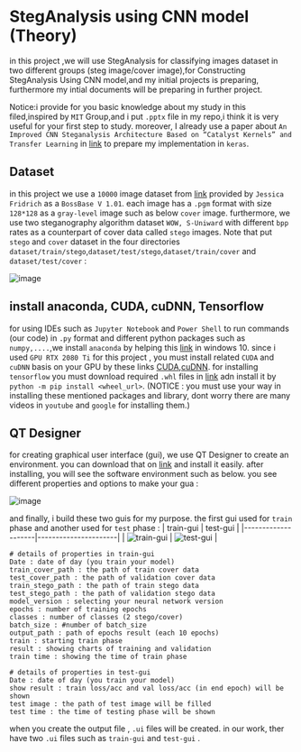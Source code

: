 # StegAnalysis using CNN model (Theory)
in this project ,we will use StegAnalysis for classifying images dataset in two different groups (steg image/cover image),for Constructing StegAnalysis Using CNN model,and my initial projects is preparing, furthermore my intial documents will be preparing in further project.

Notice:i provide for you basic knowledge about my study in this filed,inspired by `MIT` Group,and i put `.pptx` file in my repo,i think it is very useful for your first step to study. moreover, I already use a paper about `An Improved CNN Steganalysis Architecture Based on “Catalyst Kernels” and Transfer Learning` in [link](https://link.springer.com/chapter/10.1007/978-3-319-97749-2_9) to prepare my implementation in `keras`.


## Dataset
in this project we use a `10000` image dataset from [link](http://agents.fel.cvut.cz/stegodata/) provided by `Jessica Fridrich` as a `BossBase V 1.01`. each image has a `.pgm` format  with size `128*128` as a `gray-level` image such as below `cover` image. furthermore, we use two steganography algorithm dataset `WOW, S-Uniward` with different `bpp` rates as a counterpart of cover data called `stego` images. Note that put `stego` and `cover` dataset in the four directories `dataset/train/stego`,`dataset/test/stego`,`dataset/train/cover` and `dataset/test/cover`  :

![image](https://user-images.githubusercontent.com/53394692/131145054-82f29047-0cbe-4bd0-b3b0-e62fb71e87d0.png)


## install anaconda, CUDA, cuDNN, Tensorflow
for using IDEs such as `Jupyter Notebook` and `Power Shell` to run commands (our code) in `.py` format and different python packages such as `numpy,....`,we install `anaconda` by helping this [link](https://www.anaconda.com/products/individual) in windows 10. since i used `GPU RTX 2080 Ti` for this project , you must install related `CUDA` and `cuDNN` basis on your GPU by these links [CUDA](https://developer.nvidia.com/cuda-downloads),[cuDNN](https://docs.nvidia.com/deeplearning/cudnn/install-guide/index.html). for installing `tensorflow` you must download required `.whl` files in [link](https://www.tensorflow.org/install/pip#package-location) adn install it by `python -m pip install <wheel_url>`.
(NOTICE : you must use your way in installing these mentioned packages and library, dont worry there are many videos in `youtube` and `google` for installing them.)

## QT Designer
for creating graphical user interface (gui), we use QT Designer to create an environment. you can download that on [link](https://www.qt.io/download) and install it easily. after installing, you will see the software environment such as below. you see different properties and options to make your gua :

![image](https://user-images.githubusercontent.com/53394692/131082858-e3d43e3f-f132-459b-bdc6-41ee718fbc4e.png)

and finally, i build these two guis for my purpose. the first gui used for `train` phase and another used for `test` phase :
|   train-gui        |      test-gui        |
|--------------------|----------------------|
|  ![train-gui](https://user-images.githubusercontent.com/53394692/131087974-2d43f2a8-2577-4f4c-8a54-9dc95e79fd66.png)  |   ![test-gui](https://user-images.githubusercontent.com/53394692/131087982-12271ff6-7f65-4623-ba96-ba3d2ffec653.png)    |

```
# details of properties in train-gui
Date : date of day (you train your model)
train_cover_path : the path of train cover data
test_cover_path : the path of validation cover data
train_stego_path : the path of train stego data
test_stego_path : the path of validation stego data
model_version : selecting your neural network version
epochs : number of training epochs
classes : number of classes (2 stego/cover)
batch_size : #number of batch_size 
output_path : path of epochs result (each 10 epochs)
train : starting train phase 
result : showing charts of training and validation
train time : showing the time of train phase
```
```
# details of properties in test-gui
Date : date of day (you train your model)
show result : train loss/acc and val loss/acc (in end epoch) will be shown
test image : the path of test image will be filled
test time : the time of testing phase will be shown
```
 
when you create the output file , `.ui`  files will be created. in our work, ther have two `.ui` files such as `train-gui` and `test-gui` . 

